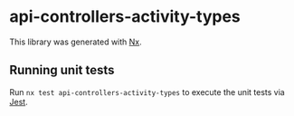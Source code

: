 # api-controllers-activity-types

This library was generated with [Nx](https://nx.dev).

## Running unit tests

Run `nx test api-controllers-activity-types` to execute the unit tests via [Jest](https://jestjs.io).
